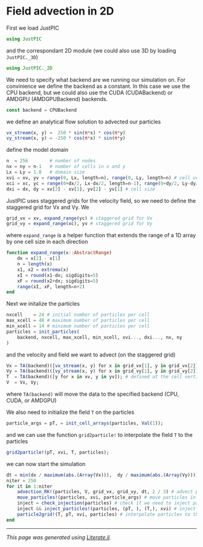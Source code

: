 # Field advection in 2D

First we load JustPIC

````julia
using JustPIC
````

and the correspondant 2D module (we could also use 3D by loading `JustPIC._3D`)

````julia
using JustPIC._2D
````

We need to specify what backend are we running our simulation on. For convinience we define the backend as a constant. In this case we use the CPU backend, but we could also use the CUDA (CUDABackend) or AMDGPU (AMDGPUBackend) backends.

````julia
const backend = CPUBackend
````

we define an analytical flow solution to advected our particles

````julia
vx_stream(x, y) =  250 * sin(π*x) * cos(π*y)
vy_stream(x, y) = -250 * cos(π*x) * sin(π*y)
````

define the model domain

````julia
n  = 256        # number of nodes
nx = ny = n-1   # number of cells in x and y
Lx = Ly = 1.0   # domain size
xvi = xv, yv = range(0, Lx, length=n), range(0, Ly, length=n) # cell vertices
xci = xc, yc = range(0+dx/2, Lx-dx/2, length=n-1), range(0+dy/2, Ly-dy/2, length=n-1)  # cell center
dxi = dx, dy = xv[2] - xv[1], yv[2] - yv[1] # cell size
````

JustPIC uses staggered grids for the velocity field, so we need to define the staggered grid for Vx and Vy. We

````julia
grid_vx = xv, expand_range(yc) # staggered grid for Vx
grid_vy = expand_range(xc), yv # staggered grid for Vy
````

where `expand_range` is a helper function that extends the range of a 1D array by one cell size in each direction

````julia
function expand_range(x::AbstractRange)
    dx = x[2] - x[1]
    n = length(x)
    x1, x2 = extrema(x)
    xI = round(x1-dx; sigdigits=5)
    xF = round(x2+dx; sigdigits=5)
    range(xI, xF, length=n+2)
end
````

Next we initalize the particles

````julia
nxcell    = 24 # initial number of particles per cell
max_xcell = 48 # maximum number of particles per cell
min_xcell = 14 # minimum number of particles per cell
particles = init_particles(
    backend, nxcell, max_xcell, min_xcell, xvi..., dxi..., nx, ny
)
````

and the velocity and field we want to advect (on the staggered grid)

````julia
Vx = TA(backend)([vx_stream(x, y) for x in grid_vx[1], y in grid_vx[2]]);
Vy = TA(backend)([vy_stream(x, y) for x in grid_vy[1], y in grid_vy[2]]);
T  = TA(backend)([y for x in xv, y in yv]); # defined at the cell vertices
V  = Vx, Vy;
````

where `TA(backend)` will move the data to the specified backend (CPU, CUDA, or AMDGPU)

We also need to initialize the field `T` on the particles

````julia
particle_args = pT, = init_cell_arrays(particles, Val(1));
````

and we can use the function `grid2particle!` to interpolate the field `T` to the particles

````julia
grid2particle!(pT, xvi, T, particles);
````

we can now start the simulation

````julia
dt = min(dx / maximum(abs.(Array(Vx))),  dy / maximum(abs.(Array(Vy))));
niter = 250
for it in 1:niter
    advection_RK!(particles, V, grid_vx, grid_vy, dt, 2 / 3) # advect particles (α = 2 / 3)
    move_particles!(particles, xvi, particle_args) # move particles in the memory
    inject = check_injection(particles) # check if we need to inject particles
    inject && inject_particles!(particles, (pT, ), (T,), xvi) # inject particles if needed
    particle2grid!(T, pT, xvi, particles) # interpolate particles to the grid
end
````

---

*This page was generated using [Literate.jl](https://github.com/fredrikekre/Literate.jl).*

